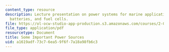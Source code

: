 ```yaml
---
content_type: resource
description: Lecture presentation on power systems for marine applications, fuel engines,
  batteries, and fuel cells.
file: https://ol-ocw-studio-app-production.s3.amazonaws.com/courses/2-017j-design-of-electromechanical-robotic-systems-fall-2009/a1619adf73c76ea59f6f7a18a98fb6c3_MIT2_017JF09_power.pdf
file_type: application/pdf
resourcetype: Document
title: Some Important Power Sources
uid: a1619adf-73c7-6ea5-9f6f-7a18a98fb6c3
---
```

